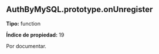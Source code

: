 ## AuthByMySQL.prototype.onUnregister

**Tipo:** function

**Índice de propiedad:** 19

Por documentar.



